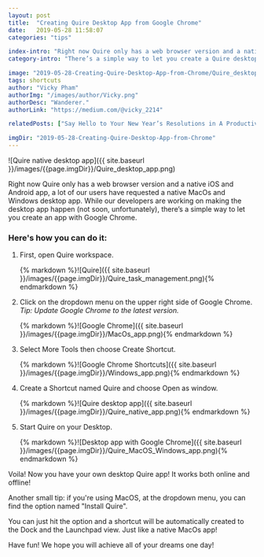 ```yaml
---
layout: post
title:  "Creating Quire Desktop App from Google Chrome"
date:   2019-05-28 11:58:07
categories: "tips"

index-intro: "Right now Quire only has a web browser version and a native iOS and Android app, a lot of our users have requested a native MacOs and Windows desktop app. While our developers are working on making the desktop app happen (not soon, unfortunately), there’s a simple way to let you create an app with Google Chrome."
category-intro: "There’s a simple way to let you create a Quire desktop app with Google Chrome....."

image: "2019-05-28-Creating-Quire-Desktop-App-from-Chrome/Quire_desktop_app.png"
tags: shortcuts
author: "Vicky Pham"
authorImg: "/images/author/Vicky.png"
authorDesc: "Wanderer."
authorLink: "https://medium.com/@vicky_2214"

relatedPosts: ["Say Hello to Your New Year’s Resolutions in A Productive 2019", "Turn Your Projects into Customizable Reports in Excel"]

imgDir: "2019-05-28-Creating-Quire-Desktop-App-from-Chrome"
---
```

![Quire native desktop app]({{ site.baseurl }}/images/{{page.imgDir}}/Quire_desktop_app.png)


Right now Quire only has a web browser version and a native iOS and Android app, a lot of our users have requested a native MacOs and Windows desktop app. While our developers are working on making the desktop app happen (not soon, unfortunately), there’s a simple way to let you create an app with Google Chrome. 

### Here's how you can do it:

1. First, open Quire workspace.
	<div style="max-width: 600px; max-height: 454px; margin: 0 auto;">
	{% markdown %}![Quire]({{ site.baseurl }}/images/{{page.imgDir}}/Quire_task_management.png){% endmarkdown %}
	</div>


1. Click on the dropdown menu on the upper right side of Google Chrome.</br>
	*Tip: Update Google Chrome to the latest version.*

	<div style="max-width: 600px; max-height: 454px; margin: 0 auto;">
	{% markdown %}![Google Chrome]({{ site.baseurl }}/images/{{page.imgDir}}/MacOs_app.png){% endmarkdown %}
	</div>


1. Select More Tools then choose Create Shortcut.

	<div style="max-width: 600px; max-height: 454px; margin: 0 auto;">
	{% markdown %}![Google Chrome Shortcuts]({{ site.baseurl }}/images/{{page.imgDir}}/Windows_app.png){% endmarkdown %}
	</div>


1. Create a Shortcut named Quire and choose Open as window.

	<div style="max-width: 600px; max-height: 454px; margin: 0 auto;">
	{% markdown %}![Quire desktop app]({{ site.baseurl }}/images/{{page.imgDir}}/Quire_native_app.png){% endmarkdown %}
	</div>


1. Start Quire on your Desktop.

	<div style="max-width: 600px; max-height: 454px; margin: 0 auto;">
	{% markdown %}![Desktop app with Google Chrome]({{ site.baseurl }}/images/{{page.imgDir}}/Quire_MacOS_Windows_app.png){% endmarkdown %}
	</div>

Voila! Now you have your own desktop Quire app! It works both online and offline! 

Another small tip: if you're using MacOS, at the dropdown menu, you can find the option named "Install Quire". 

You can just hit the option and a shortcut will be automatically created to the Dock and the Launchpad view. Just like a native MacOs app!

Have fun! We hope you will achieve all of your dreams one day! 


[jekyll]:      http://jekyllrb.com
[jekyll-gh]:   https://github.com/jekyll/jekyll
[jekyll-help]: https://github.com/jekyll/jekyll-help